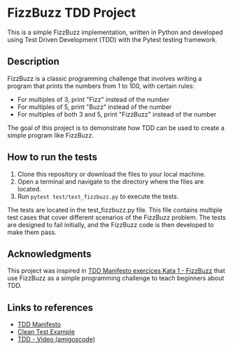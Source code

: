 # FizzBuzz TDD Project
This is a simple FizzBuzz implementation, written in Python and developed using Test Driven Development (TDD) with the Pytest testing framework.

## Description
FizzBuzz is a classic programming challenge that involves writing a program that prints the numbers from 1 to 100, with certain rules:

- For multiples of 3, print "Fizz" instead of the number
- For multiples of 5, print "Buzz" instead of the number
- For multiples of both 3 and 5, print "FizzBuzz" instead of the number

The goal of this project is to demonstrate how TDD can be used to create a simple program like FizzBuzz.

## How to run the tests
1. Clone this repository or download the files to your local machine.
2. Open a terminal and navigate to the directory where the files are located.
3. Run `pytest test/test_fizzbuzz.py` to execute the tests.

The tests are located in the test_fizzbuzz.py file. This file contains multiple test cases that cover different scenarios of the FizzBuzz problem. The tests are designed to fail initially, and the FizzBuzz code is then developed to make them pass.

## Acknowledgments
This project was inspired in [TDD Manifesto exercices Kata 1 - FizzBuzz](https://tddmanifesto.com/exercises/) that use FizzBuzz as a simple programming challenge to teach beginners about TDD.

## Links to references
- [TDD Manifesto](https://tddmanifesto.com/)
- [Clean Test Example](https://tddmanifesto.com/a-clean-test/)
- [TDD - Video (amigoscode)](https://www.youtube.com/watch?v=z6gOPonp2t0&ab_channel=Amigoscode)